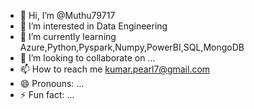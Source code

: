 - 👋 Hi, I’m @Muthu79717
- 👀 I’m interested in Data Engineering 
- 🌱 I’m currently learning Azure,Python,Pyspark,Numpy,PowerBI,SQL,MongoDB
- 💞️ I’m looking to collaborate on ...
- 📫 How to reach me kumar.pearl7@gmail.com
- 😄 Pronouns: ...
- ⚡ Fun fact: ...

<!---
Muthu79717/Muthu79717 is a ✨ special ✨ repository because its `README.md` (this file) appears on your GitHub profile.
You can click the Preview link to take a look at your changes.
--->
